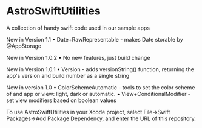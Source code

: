 # AstroSwiftUtilities

A collection of handy swift code used in our sample apps

New in Version 1.1
• Date+RawRepresentable - makes Date storable by @AppStorage

New in Version 1.0.2
• No new features, just build change

New in Version 1.0.1
• Version - adds versionString() function, returning the app's version and build number as a single string

New in version 1.0
• ColorSchemeAutomatic - tools to set the color scheme of and app or view: light, dark or automatic.
• View+ConditionalModifier - set view modifiers based on boolean values

To use AstroSwiftUtilities in your Xcode project, select File->Swift Packages->Add Package Dependency, and enter the URL of this repository.

